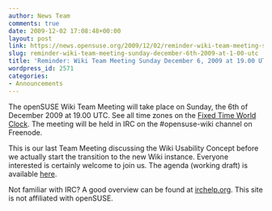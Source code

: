 ```yaml
---
author: News Team
comments: true
date: 2009-12-02 17:08:48+00:00
layout: post
link: https://news.opensuse.org/2009/12/02/reminder-wiki-team-meeting-sunday-december-6th-2009-at-1-00-utc/
slug: reminder-wiki-team-meeting-sunday-december-6th-2009-at-1-00-utc
title: 'Reminder: Wiki Team Meeting Sunday December 6, 2009 at 19.00 UTC'
wordpress_id: 2571
categories:
- Announcements
---
```




The openSUSE Wiki Team Meeting will take place on Sunday, the 6th of December 2009 at 19.00 UTC. See all time zones on the [Fixed Time World Clock](//www.timeanddate.com/worldclock/fixedtime.html?day=6&month=12&year=2009&hour=19&min=0&sec=0&p1=0). The meeting will be held in IRC on the #opensuse-wiki channel on Freenode.

This is our last Team Meeting discussing the Wiki Usability Concept before we actually start the transition to the new Wiki instance. Everyone interested is certainly welcome to join us. The agenda (working draft) is available [here](//lists.opensuse.org/opensuse-wiki/2009-12/msg00006.html).

Not familiar with IRC? A good overview can be found at [irchelp.org](//www.irchelp.org/). This site is not affiliated with openSUSE.
